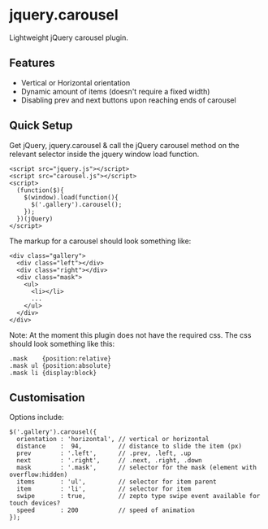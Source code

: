 jquery.carousel
===============

Lightweight jQuery carousel plugin.


## Features

* Vertical or Horizontal orientation
* Dynamic amount of items (doesn't require a fixed width)
* Disabling prev and next buttons upon reaching ends of carousel


## Quick Setup

Get jQuery, jquery.carousel & call the jQuery carousel method on the relevant selector inside the jquery window load function.

    <script src="jquery.js"></script>
    <script src="carousel.js"></script>
    <script>
      (function($){
        $(window).load(function(){
          $('.gallery').carousel();
        });
      })(jQuery)
    </script>


The markup for a carousel should look something like:

    <div class="gallery">
      <div class="left"></div>
      <div class="right"></div>
      <div class="mask">
        <ul>
          <li></li>
          ...
        </ul>
      </div>
    </div>
    
    
Note: At the moment this plugin does not have the required css. The css should look something like this:

    .mask    {position:relative}
    .mask ul {position:absolute}
    .mask li {display:block}
    

## Customisation

Options include:


    $('.gallery').carousel({
      orientation : 'horizontal', // vertical or horizontal
      distance    :  94,          // distance to slide the item (px)
      prev        : '.left',      // .prev, .left, .up
      next        : '.right',     // .next, .right, .down
      mask        : '.mask',      // selector for the mask (element with overflow:hidden)
      items       : 'ul',         // selector for item parent
      item        : 'li',         // selector for item
      swipe       : true,         // zepto type swipe event available for touch devices?
      speed       : 200           // speed of animation
    });
